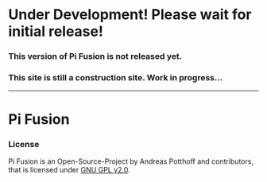# Under Development! Please wait for initial release!
### This version of Pi Fusion is not released yet.
### This site is still a construction site. Work in progress...
-------------------------------------------------------------
# Pi Fusion


### License
Pi Fusion is an Open-Source-Project by Andreas Potthoff and contributors, that is licensed under [GNU GPL v2.0](https://www.gnu.org/licenses/gpl-2.0.en.html).

